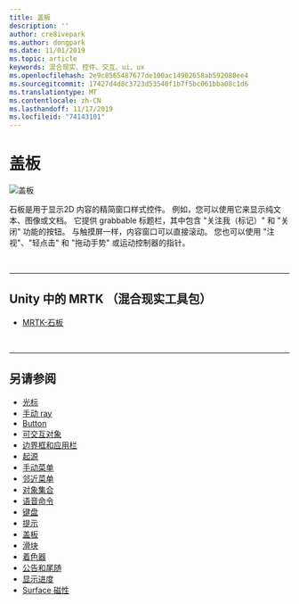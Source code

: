 ```yaml
---
title: 盖板
description: ''
author: cre8ivepark
ms.author: dongpark
ms.date: 11/01/2019
ms.topic: article
keywords: 混合现实、控件、交互、ui、ux
ms.openlocfilehash: 2e9c8565487677de100ac14902658ab592080ee4
ms.sourcegitcommit: 17427d4d8c3723d53540f1b7f5bc061bba08c1d6
ms.translationtype: MT
ms.contentlocale: zh-CN
ms.lasthandoff: 11/17/2019
ms.locfileid: "74143101"
---
```

# <a name="slate"></a>盖板

![盖板](images/UX/UX_Hero_Slate.jpg)

石板是用于显示2D 内容的精简窗口样式控件。 例如，您可以使用它来显示纯文本、图像或文档。 它提供 grabbable 标题栏，其中包含 "关注我（标记）" 和 "关闭" 功能的按钮。 与触摸屏一样，内容窗口可以直接滚动。 您也可以使用 "注视"、"轻点击" 和 "拖动手势" 或运动控制器的指针。

<br>

---

## <a name="slate-in-mrtkmixed-reality-toolkit-for-unity"></a>Unity 中的 MRTK （混合现实工具包）

* [MRTK-石板](https://microsoft.github.io/MixedRealityToolkit-Unity/Documentation/README_Slate.html)

<br>

---

## <a name="see-also"></a>另请参阅

* [光标](cursors.md)
* [手动 ray](point-and-commit.md)
* [Button](button.md)
* [可交互对象](interactable-object.md)
* [边界框和应用栏](app-bar-and-bounding-box.md)
* [起源](direct-manipulation.md)
* [手动菜单](hand-menu.md)
* [邻近菜单](near-menu.md)
* [对象集合](object-collection.md)
* [语音命令](voice-input.md)
* [键盘](keyboard.md)
* [提示](tooltip.md)
* [盖板](slate.md)
* [滑块](slider.md)
* [着色器](shader.md)
* [公告和尾随](billboarding-and-tag-along.md)
* [显示进度](progress.md)
* [Surface 磁性](surface-magnetism.md)
